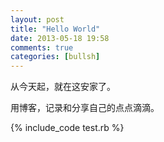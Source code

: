 ```yaml
---
layout: post
title: "Hello World"
date: 2013-05-18 19:58
comments: true
categories: [bullsh]
---
```


从今天起，就在这安家了。

用博客，记录和分享自己的点点滴滴。

{% include_code test.rb %}
